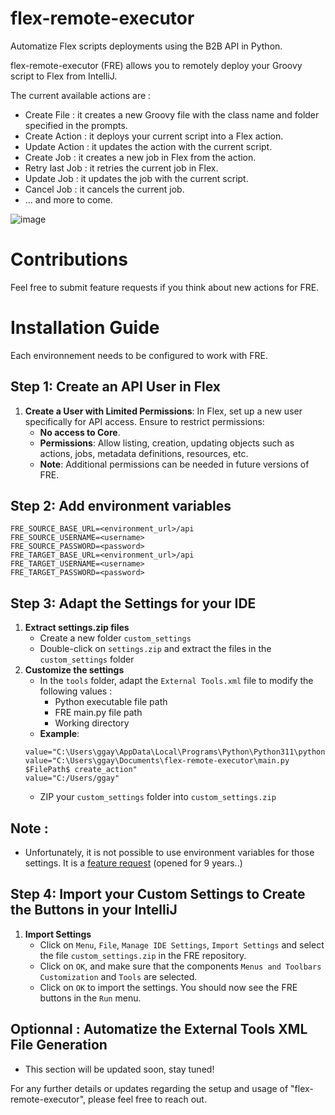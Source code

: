# flex-remote-executor
Automatize Flex scripts deployments using the B2B API in Python.

flex-remote-executor (FRE) allows you to remotely deploy your Groovy script to Flex from IntelliJ.

The current available actions are :
   - Create File : it creates a new Groovy file with the class name and folder specified in the prompts.
   - Create Action : it deploys your current script into a Flex action.
   - Update Action : it updates the action with the current script.
   - Create Job : it creates a new job in Flex from the action.
   - Retry last Job : it retries the current job in Flex.
   - Update Job : it updates the job with the current script.
   - Cancel Job : it cancels the current job.
   - ... and more to come. 

![image](https://github.com/guillaumegay13/flex-remote-executor/assets/141296636/61eb8b3b-96c3-4d7e-bc43-266749b41f9d)

# Contributions

Feel free to submit feature requests if you think about new actions for FRE.

# Installation Guide

Each environnement needs to be configured to work with FRE.

## Step 1: Create an API User in Flex
1. **Create a User with Limited Permissions**: In Flex, set up a new user specifically for API access. Ensure to restrict permissions:
   - **No access to Core**.
   - **Permissions**: Allow listing, creation, updating objects such as actions, jobs, metadata definitions, resources, etc.
   - **Note**: Additional permissions can be needed in future versions of FRE.

## Step 2: Add environment variables

   ```
   FRE_SOURCE_BASE_URL=<environment_url>/api
   FRE_SOURCE_USERNAME=<username>
   FRE_SOURCE_PASSWORD=<password>
   FRE_TARGET_BASE_URL=<environment_url>/api
   FRE_TARGET_USERNAME=<username>
   FRE_TARGET_PASSWORD=<password>
   ```

## Step 3: Adapt the Settings for your IDE
1. **Extract settings.zip files**
    - Create a new folder `custom_settings`
    - Double-click on `settings.zip` and extract the files in the `custom_settings` folder
2. **Customize the settings**
    - In the `tools` folder, adapt the `External Tools.xml` file to modify the following values :
        - Python executable file path
        - FRE main.py file path
        - Working directory
    - **Example**:
    ```External Tools.xml
    value="C:\Users\ggay\AppData\Local\Programs\Python\Python311\python.exe"
    value="C:\Users\ggay\Documents\flex-remote-executor\main.py $FilePath$ create_action"
    value="C:/Users/ggay"
    ```
    - ZIP your `custom_settings` folder into `custom_settings.zip`

## Note :
   - Unfortunately, it is not possible to use environment variables for those settings. It is a [feature request](https://youtrack.jetbrains.com/issue/IDEA-14429) (opened for 9 years..)

## Step 4: Import your Custom Settings to Create the Buttons in your IntelliJ
1. **Import Settings**
    - Click on `Menu`, `File`, `Manage IDE Settings`, `Import Settings` and select the file `custom_settings.zip` in the FRE repository.
    - Click on `OK`, and make sure that the components `Menus and Toolbars Customization` and `Tools` are selected.
    - Click on `OK` to import the settings. You should now see the FRE buttons in the `Run` menu.

## Optionnal : Automatize the External Tools XML File Generation

   - This section will be updated soon, stay tuned!

For any further details or updates regarding the setup and usage of "flex-remote-executor", please feel free to reach out.
